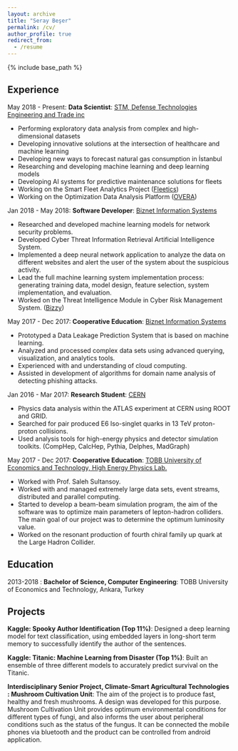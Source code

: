 ```yaml
---
layout: archive
title: "Seray Beşer"
permalink: /cv/
author_profile: true
redirect_from:
  - /resume
---
```


{% include base_path %}


Experience
----------

May 2018 - Present: **Data Scientist**: [STM, Defense Technologies Engineering and Trade inc](https://www.stm.com.tr/en)

* Performing exploratory data analysis from complex and high-dimensional datasets
* Developing innovative solutions at the intersection of healthcare and machine learning
* Developing new ways to forecast natural gas consumption in İstanbul 
* Researching and developing machine learning and deep learning models 
* Developing AI systems for predictive maintenance solutions for fleets 
* Working on the Smart Fleet Analytics Project ([Fleetics](https://www.youtube.com/watch?v=a7W4btAvHiA&feature=youtu.be)) 
* Working on the Optimization Data Analysis Platform ([OVERA](https://www.youtube.com/watch?v=9t3URZCOhzs&t=149s))


Jan 2018 - May 2018: **Software Developer**: [Biznet Information Systems](https://www.biznet.com.tr/en/)

* Researched and developed machine learning models for network security problems.
* Developed Cyber Threat Information Retrieval Artificial Intelligence System.
* Implemented a deep neural network application to analyze the data on different websites and alert the user of the system about the suspicious activity.
* Lead the full machine learning system implementation process: generating training data, model design, feature selection, system implementation, and evaluation.
* Worked on the Threat Intelligence Module in Cyber Risk Management System. ([Bizzy](https://www.biznet.com.tr/en/bizzy/))


May 2017 - Dec 2017: **Cooperative Education**: [Biznet Information Systems](https://www.biznet.com.tr/en/)

* Prototyped a Data Leakage Prediction System that is based on machine learning.
* Analyzed and processed complex data sets using advanced querying, visualization, and analytics tools.
* Experienced with and understanding of cloud computing.
* Assisted in development of algorithms for domain name analysis of detecting phishing attacks.

Jan 2016 - Mar 2017: **Research Student**: [CERN](https://home.cern/)

* Physics data analysis within the ATLAS experiment at CERN using ROOT and GRID.
* Searched for pair produced E6 Iso-singlet quarks in 13 TeV proton-proton collisions.	
* Used analysis tools for high-energy physics and detector simulation toolkits. (CompHep, CalcHep, Pythia, Delphes, MadGraph)

May 2017 - Dec 2017: **Cooperative Education**: [TOBB University of Economics and Technology, High Energy Physics Lab.](http://www.yef.etu.edu.tr/index_eng.html)

* Worked with Prof. Saleh Sultansoy.
* Worked with and managed extremely large data sets, event streams, distributed and parallel computing.
* Started to develop a beam-beam simulation program, the aim of the software was to optimize main parameters of lepton-hadron colliders. The main goal of our project was to determine the optimum luminosity value. 
* Worked on the resonant production of fourth chiral family up quark at the Large Hadron Collider.


Education
---------

2013-2018
:   **Bachelor of Science, Computer Engineering**: TOBB University of Economics and Technology, Ankara, Turkey


Projects
---------

**Kaggle: Spooky Author Identification (Top 11%)**: Designed a deep learning model for text classification, using embedded layers in long-short term memory to successfully identify the author of the sentences.

**Kaggle: Titanic: Machine Learning from Disaster (Top 1%)**: Built an ensemble of three different models to accurately predict survival on the Titanic.

**Interdisciplinary Senior Project, Climate-Smart Agricultural Technologies : Mushroom Cultivation Unit**: The aim of the project is to produce fast, healthy and fresh mushrooms. A design was developed for this purpose. Mushroom Cultivation Unit provides optimum environmental conditions for different types of fungi, and also informs the user about peripheral conditions such as the status of the fungus. It can be connected the mobile phones via bluetooth and the product can be controlled from android application. 


